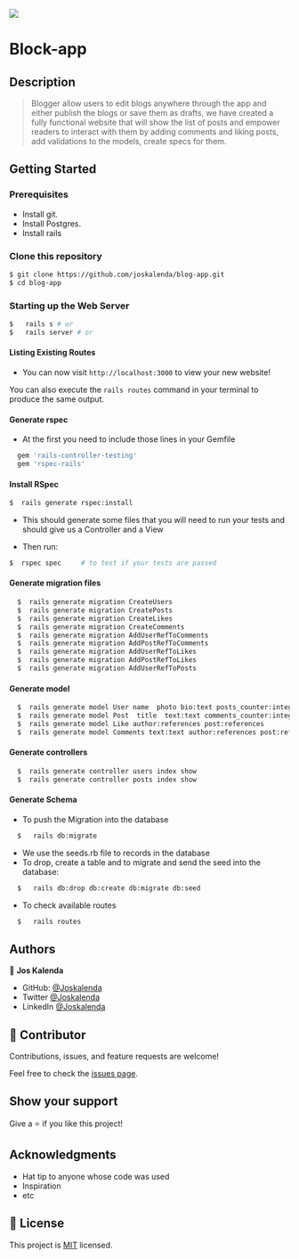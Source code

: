 ![](https://img.shields.io/badge/Microverse-blueviolet)

# Block-app


## Description

> Blogger allow users to edit blogs anywhere through the app and either publish the blogs or save them as drafts, we have created a fully functional website that will show the list of posts and empower readers to interact with them by adding comments and liking posts, add validations to the models, create specs for them.


## Getting Started

### Prerequisites

- Install git.
- Install Postgres.
- Install rails


### Clone this repository

```bash
$ git clone https://github.com/joskalenda/blog-app.git
$ cd blog-app
```

### Starting up the Web Server

```bash
$   rails s # or
$   rails server # or
```


#### Listing Existing Routes

- You can now visit `http://localhost:3000` to view your new website!

 You can also execute the `rails routes` command in your terminal to produce the same output.



#### Generate rspec

- At the first you need to include those lines in your Gemfile

```bash
  gem 'rails-controller-testing'
  gem 'rspec-rails'
```

#### Install RSpec

```bash
$  rails generate rspec:install
```
- This should generate some files that you will need to run your tests and should give us a Controller and a View

- Then run:

```bash
$  rspec spec     # to test if your tests are passed
```

#### Generate migration files

```bash
  $  rails generate migration CreateUsers
  $  rails generate migration CreatePosts
  $  rails generate migration CreateLikes
  $  rails generate migration CreateComments
  $  rails generate migration AddUserRefToComments
  $  rails generate migration AddPostRefToComments
  $  rails generate migration AddUserRefToLikes
  $  rails generate migration AddPostRefToLikes
  $  rails generate migration AddUserRefToPosts
```

#### Generate model

```bash
  $  rails generate model User name  photo bio:text posts_counter:integer  
  $  rails generate model Post  title  text:text comments_counter:integer likes_counter:integer author:references
  $  rails generate model Like author:references post:references 
  $  rails generate model Comments text:text author:references post:references
```


#### Generate controllers

```bash
  $  rails generate controller users index show
  $  rails generate controller posts index show
```
#### Generate Schema

- To push the Migration into the database

```bash
  $   rails db:migrate
```
- We use the seeds.rb file to records in the database
- To drop, create a table and to migrate and send the seed into the database:

```bash
  $   rails db:drop db:create db:migrate db:seed  
```

- To check available routes

```bash
  $   rails routes  
```

## Authors

👤 **Jos Kalenda**

- GitHub: [@Joskalenda](https://github.com/joskalenda)
- Twitter [@Joskalenda](https://twitter.com/joskalenda)
- LinkedIn [@Joskalenda](https://www.linkedin.com/in/jos-kalenda)

## 🤝 Contributor


Contributions, issues, and feature requests are welcome!

Feel free to check the [issues page](https://github.com/joskalenda/blog-app/issues).

## Show your support

Give a ⭐️ if you like this project!

## Acknowledgments

- Hat tip to anyone whose code was used
- Inspiration
- etc

## 📝 License

This project is [MIT](./MIT.md) licensed.